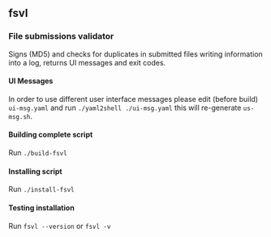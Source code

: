 fsvl
---
### File submissions validator

Signs (MD5) and checks for duplicates in submitted files writing information into a log, returns UI messages and exit codes.

#### UI Messages

In order to use different user interface messages please edit (before build) `ui-msg.yaml` and run `./yaml2shell ./ui-msg.yaml` this will re-generate `us-msg.sh`.

#### Building complete script

Run `./build-fsvl`

#### Installing script

Run `./install-fsvl`

#### Testing installation

Run `fsvl --version` or `fsvl -v`
